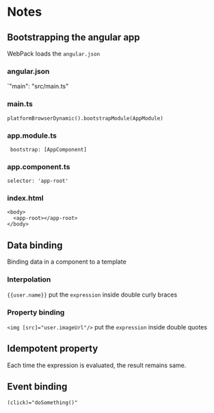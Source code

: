 # Notes

## Bootstrapping the angular app

WebPack loads the `angular.json`

### angular.json

`"main": "src/main.ts"

### main.ts

`platformBrowserDynamic().bootstrapModule(AppModule)`

### app.module.ts

` bootstrap: [AppComponent]`

### app.component.ts
`selector: 'app-root'`

### index.html

```
<body>
  <app-root></app-root>
</body>
```

## Data binding

Binding data in a component to a template

### Interpolation

`{{user.name}}`
put the `expression` inside double curly braces

### Property binding

`<img [src]="user.imageUrl"/>`
put the `expression` inside double quotes

## Idempotent property

Each time the expression is evaluated, the result remains same.

## Event binding

`(click)="doSomething()"`